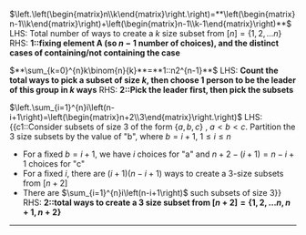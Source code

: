 $\left.\left(\begin{matrix}n\\k\end{matrix}\right.\right)=**\left(\begin{matrix}n-1\\k\end{matrix}\right)+\left(\begin{matrix}n-1\\k-1\end{matrix}\right)**$
LHS: Total number of ways to create a $k$ size subset from $[n] = \{1, 2, \ldots n\}$
RHS: **1::fixing element A (so $n-1$ number of choices), and the distinct cases of containing/not containing the case**

$**\sum_{k=0}^{n}k\binom{n}{k}**=**1::n2^{n-1}**$
LHS: **Count the total ways to pick a subset of size $k$, then choose 1 person to be the leader of this group in $k$ ways**
RHS: **2::Pick the leader first, then pick the subsets**

$\left.\sum_{i=1}^{n}i\left(n-i+1\right)=\left(\begin{matrix}n+2\\3\end{matrix}\right.\right)$
LHS: {{c1::Consider subsets of size 3 of the form $\{a, b, c\}$ , $a < b < c$. Partition the 3 size subsets by the value of "b", where $b = i + 1$, $1 \leq i \leq n$
- For a fixed $b = i+ 1$, we have $i$ choices for "a" and $n + 2 - (i + 1) = n - i + 1$ choices for "c"
- For a fixed $i$, there are $(i+1)(n - i +1)$ ways to create a 3-size subsets from $[n + 2]$
- There are $\sum_{i=1}^{n}i\left(n-i+1\right)$ such subsets of size 3}}
RHS: **2::total ways to create a 3 size subset from $[n+2] = \{1, 2, \ldots n, n + 1, n+2\}$**
***

